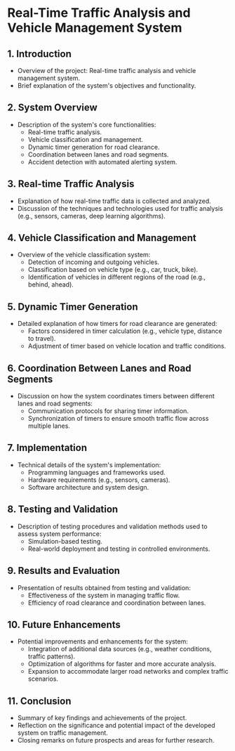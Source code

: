 # Real-Time Traffic Analysis and Vehicle Management System

## 1. Introduction

- Overview of the project: Real-time traffic analysis and vehicle management system.
- Brief explanation of the system's objectives and functionality.

## 2. System Overview

- Description of the system's core functionalities:
  - Real-time traffic analysis.
  - Vehicle classification and management.
  - Dynamic timer generation for road clearance.
  - Coordination between lanes and road segments.
  - Accident detection with automated alerting system.

## 3. Real-time Traffic Analysis

- Explanation of how real-time traffic data is collected and analyzed.
- Discussion of the techniques and technologies used for traffic analysis (e.g., sensors, cameras, deep learning algorithms).

## 4. Vehicle Classification and Management

- Overview of the vehicle classification system:
  - Detection of incoming and outgoing vehicles.
  - Classification based on vehicle type (e.g., car, truck, bike).
  - Identification of vehicles in different regions of the road (e.g., behind, ahead).

## 5. Dynamic Timer Generation

- Detailed explanation of how timers for road clearance are generated:
  - Factors considered in timer calculation (e.g., vehicle type, distance to travel).
  - Adjustment of timer based on vehicle location and traffic conditions.

## 6. Coordination Between Lanes and Road Segments

- Discussion on how the system coordinates timers between different lanes and road segments:
  - Communication protocols for sharing timer information.
  - Synchronization of timers to ensure smooth traffic flow across multiple lanes.

## 7. Implementation

- Technical details of the system's implementation:
  - Programming languages and frameworks used.
  - Hardware requirements (e.g., sensors, cameras).
  - Software architecture and system design.

## 8. Testing and Validation

- Description of testing procedures and validation methods used to assess system performance:
  - Simulation-based testing.
  - Real-world deployment and testing in controlled environments.

## 9. Results and Evaluation

- Presentation of results obtained from testing and validation:
  - Effectiveness of the system in managing traffic flow.
  - Efficiency of road clearance and coordination between lanes.

## 10. Future Enhancements

- Potential improvements and enhancements for the system:
  - Integration of additional data sources (e.g., weather conditions, traffic patterns).
  - Optimization of algorithms for faster and more accurate analysis.
  - Expansion to accommodate larger road networks and complex traffic scenarios.

## 11. Conclusion

- Summary of key findings and achievements of the project.
- Reflection on the significance and potential impact of the developed system on traffic management.
- Closing remarks on future prospects and areas for further research.
